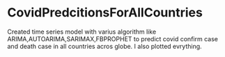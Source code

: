 # CovidPredcitionsForAllCountries
Created time series model with varius algorithm like ARIMA,AUTOARIMA,SARIMAX,FBPROPHET to predict covid confirm case and death case in all countries acros globe.
I also plotted evrything.

